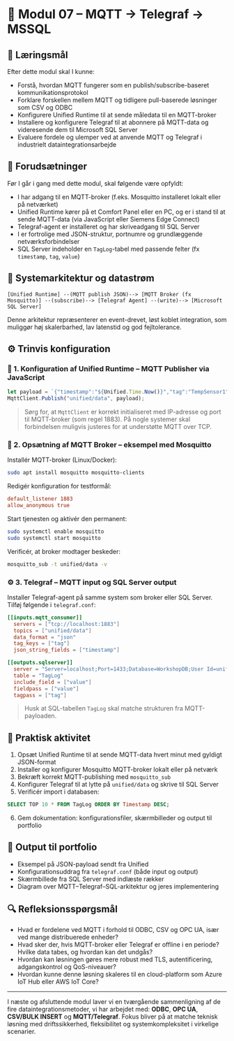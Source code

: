 # 🧩 Modul 07 – MQTT → Telegraf → MSSQL

## 🎯 Læringsmål
Efter dette modul skal I kunne:
- Forstå, hvordan MQTT fungerer som en publish/subscribe-baseret kommunikationsprotokol
- Forklare forskellen mellem MQTT og tidligere pull-baserede løsninger som CSV og ODBC
- Konfigurere Unified Runtime til at sende måledata til en MQTT-broker
- Installere og konfigurere Telegraf til at abonnere på MQTT-data og videresende dem til Microsoft SQL Server
- Evaluere fordele og ulemper ved at anvende MQTT og Telegraf i industrielt dataintegrationsarbejde

## 🧠 Forudsætninger
Før I går i gang med dette modul, skal følgende være opfyldt:
- I har adgang til en MQTT-broker (f.eks. Mosquitto installeret lokalt eller på netværket)
- Unified Runtime kører på et Comfort Panel eller en PC, og er i stand til at sende MQTT-data (via JavaScript eller Siemens Edge Connect)
- Telegraf-agent er installeret og har skriveadgang til SQL Server
- I er fortrolige med JSON-struktur, portnumre og grundlæggende netværksforbindelser
- SQL Server indeholder en `TagLog`-tabel med passende felter (fx `timestamp`, `tag`, `value`)

## 📡 Systemarkitektur og datastrøm
```
[Unified Runtime] --(MQTT publish JSON)--> [MQTT Broker (fx Mosquitto)] --(subscribe)--> [Telegraf Agent] --(write)--> [Microsoft SQL Server]
```
Denne arkitektur repræsenterer en event-drevet, løst koblet integration, som muliggør høj skalerbarhed, lav latenstid og god fejltolerance.

## ⚙️ Trinvis konfiguration

### 🔧 1. Konfiguration af Unified Runtime – MQTT Publisher via JavaScript
```javascript
let payload = `{"timestamp":"${Unified.Time.Now()}","tag":"TempSensor1","value":${Tag_TempSensor1}}`;
MqttClient.Publish("unified/data", payload);
```
> Sørg for, at `MqttClient` er korrekt initialiseret med IP-adresse og port til MQTT-broker (som regel 1883). På nogle systemer skal forbindelsen muligvis justeres for at understøtte MQTT over TCP.

### 🧱 2. Opsætning af MQTT Broker – eksempel med Mosquitto
Installér MQTT-broker (Linux/Docker):
```bash
sudo apt install mosquitto mosquitto-clients
```
Redigér konfiguration for testformål:
```conf
default_listener 1883
allow_anonymous true
```
Start tjenesten og aktivér den permanent:
```bash
sudo systemctl enable mosquitto
sudo systemctl start mosquitto
```
Verificér, at broker modtager beskeder:
```bash
mosquitto_sub -t unified/data -v
```

### ⚙️ 3. Telegraf – MQTT input og SQL Server output
Installer Telegraf-agent på samme system som broker eller SQL Server. Tilføj følgende i `telegraf.conf`:
```toml
[[inputs.mqtt_consumer]]
  servers = ["tcp://localhost:1883"]
  topics = ["unified/data"]
  data_format = "json"
  tag_keys = ["tag"]
  json_string_fields = ["timestamp"]

[[outputs.sqlserver]]
  server = "Server=localhost;Port=1433;Database=WorkshopDB;User Id=unified;Password=demo123;"
  table = "TagLog"
  include_field = ["value"]
  fieldpass = ["value"]
  tagpass = ["tag"]
```
> Husk at SQL-tabellen `TagLog` skal matche strukturen fra MQTT-payloaden.

## 📂 Praktisk aktivitet
1. Opsæt Unified Runtime til at sende MQTT-data hvert minut med gyldigt JSON-format
2. Installer og konfigurer Mosquitto MQTT-broker lokalt eller på netværk
3. Bekræft korrekt MQTT-publishing med `mosquitto_sub`
4. Konfigurer Telegraf til at lytte på `unified/data` og skrive til SQL Server
5. Verificér import i databasen:
```sql
SELECT TOP 10 * FROM TagLog ORDER BY Timestamp DESC;
```
6. Gem dokumentation: konfigurationsfiler, skærmbilleder og output til portfolio

## 📌 Output til portfolio
- Eksempel på JSON-payload sendt fra Unified
- Konfigurationsuddrag fra `telegraf.conf` (både input og output)
- Skærmbillede fra SQL Server med indlæste rækker
- Diagram over MQTT–Telegraf–SQL-arkitektur og jeres implementering

## 🔍 Refleksionsspørgsmål
- Hvad er fordelene ved MQTT i forhold til ODBC, CSV og OPC UA, især ved mange distribuerede enheder?
- Hvad sker der, hvis MQTT-broker eller Telegraf er offline i en periode? Hvilke data tabes, og hvordan kan det undgås?
- Hvordan kan løsningen gøres mere robust med TLS, autentificering, adgangskontrol og QoS-niveauer?
- Hvordan kunne denne løsning skaleres til en cloud-platform som Azure IoT Hub eller AWS IoT Core?

---

I næste og afsluttende modul laver vi en tværgående sammenligning af de fire dataintegrationsmetoder, vi har arbejdet med: **ODBC**, **OPC UA**, **CSV/BULK INSERT** og **MQTT/Telegraf**. Fokus bliver på at matche teknisk løsning med driftssikkerhed, fleksibilitet og systemkompleksitet i virkelige scenarier.

